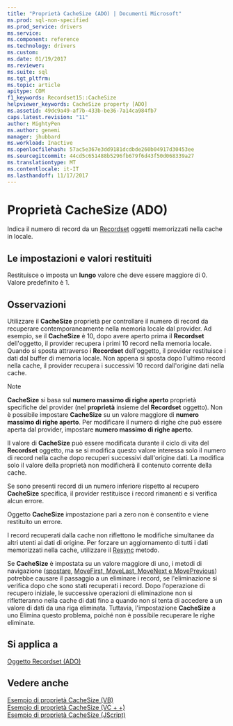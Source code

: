 ```yaml
---
title: "Proprietà CacheSize (ADO) | Documenti Microsoft"
ms.prod: sql-non-specified
ms.prod_service: drivers
ms.service: 
ms.component: reference
ms.technology: drivers
ms.custom: 
ms.date: 01/19/2017
ms.reviewer: 
ms.suite: sql
ms.tgt_pltfrm: 
ms.topic: article
apitype: COM
f1_keywords: Recordset15::CacheSize
helpviewer_keywords: CacheSize property [ADO]
ms.assetid: 49dc9a49-af7b-433b-be36-7a14ca984fb7
caps.latest.revision: "11"
author: MightyPen
ms.author: genemi
manager: jhubbard
ms.workload: Inactive
ms.openlocfilehash: 57ac5e367e3dd9181dcdbde260b04917d30453ee
ms.sourcegitcommit: 44cd5c651488b5296fb679f6d43f50d068339a27
ms.translationtype: MT
ms.contentlocale: it-IT
ms.lasthandoff: 11/17/2017
---
```

# <a name="cachesize-property-ado"></a>Proprietà CacheSize (ADO)
Indica il numero di record da un [Recordset](../../../ado/reference/ado-api/recordset-object-ado.md) oggetti memorizzati nella cache in locale.  
  
## <a name="settings-and-return-values"></a>Le impostazioni e valori restituiti  
 Restituisce o imposta un **lungo** valore che deve essere maggiore di 0. Valore predefinito è 1.  
  
## <a name="remarks"></a>Osservazioni  
 Utilizzare il **CacheSize** proprietà per controllare il numero di record da recuperare contemporaneamente nella memoria locale dal provider. Ad esempio, se il **CacheSize** è 10, dopo avere aperto prima il **Recordset** dell'oggetto, il provider recupera i primi 10 record nella memoria locale. Quando si sposta attraverso i **Recordset** dell'oggetto, il provider restituisce i dati dal buffer di memoria locale. Non appena si sposta dopo l'ultimo record nella cache, il provider recupera i successivi 10 record dall'origine dati nella cache.  
  
> [!NOTE]
>  **CacheSize** si basa sul **numero massimo di righe aperto** proprietà specifiche del provider (nel **proprietà** insieme del **Recordset** oggetto). Non è possibile impostare **CacheSize** su un valore maggiore di **numero massimo di righe aperto**. Per modificare il numero di righe che può essere aperta dal provider, impostare **numero massimo di righe aperto**.  
  
 Il valore di **CacheSize** può essere modificata durante il ciclo di vita del **Recordset** oggetto, ma se si modifica questo valore interessa solo il numero di record nella cache dopo recuperi successivi dall'origine dati. La modifica solo il valore della proprietà non modificherà il contenuto corrente della cache.  
  
 Se sono presenti record di un numero inferiore rispetto al recupero **CacheSize** specifica, il provider restituisce i record rimanenti e si verifica alcun errore.  
  
 Oggetto **CacheSize** impostazione pari a zero non è consentito e viene restituito un errore.  
  
 I record recuperati dalla cache non riflettono le modifiche simultanee da altri utenti ai dati di origine. Per forzare un aggiornamento di tutti i dati memorizzati nella cache, utilizzare il [Resync](../../../ado/reference/ado-api/resync-method.md) metodo.  
  
 Se **CacheSize** è impostata su un valore maggiore di uno, i metodi di navigazione ([spostare](../../../ado/reference/ado-api/move-method-ado.md), [MoveFirst, MoveLast, MoveNext e MovePrevious](../../../ado/reference/ado-api/movefirst-movelast-movenext-and-moveprevious-methods-ado.md)) potrebbe causare il passaggio a un eliminare i record, se l'eliminazione si verifica dopo che sono stati recuperati i record. Dopo l'operazione di recupero iniziale, le successive operazioni di eliminazione non si rifletteranno nella cache di dati fino a quando non si tenta di accedere a un valore di dati da una riga eliminata. Tuttavia, l'impostazione **CacheSize** a uno Elimina questo problema, poiché non è possibile recuperare le righe eliminate.  
  
## <a name="applies-to"></a>Si applica a  
 [Oggetto Recordset (ADO)](../../../ado/reference/ado-api/recordset-object-ado.md)  
  
## <a name="see-also"></a>Vedere anche  
 [Esempio di proprietà CacheSize (VB)](../../../ado/reference/ado-api/cachesize-property-example-vb.md)   
 [Esempio di proprietà CacheSize (VC + +)](../../../ado/reference/ado-api/cachesize-property-example-vc.md)   
 [Esempio di proprietà CacheSize (JScript)](../../../ado/reference/ado-api/cachesize-property-example-jscript.md)
